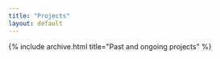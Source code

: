 ```yaml
---
title: "Projects"
layout: default
---
```


{% include archive.html title="Past and ongoing projects" %}
